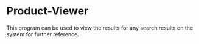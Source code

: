 # Product-Viewer
This program can be used to view the results for any search results on the system for further reference.
